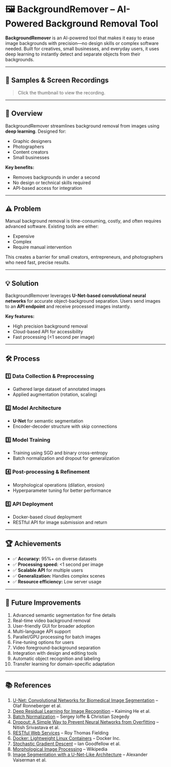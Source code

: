 # 🖼️ BackgroundRemover – AI-Powered Background Removal Tool

**BackgroundRemover** is an AI-powered tool that makes it easy to erase image backgrounds with precision—no design skills or complex software needed. Built for creatives, small businesses, and everyday users, it uses deep learning to instantly detect and separate objects from their backgrounds.

---

## 🔗 Samples & Screen Recordings


> Click the thumbnail to view the recording.

---

## 📝 Overview

BackgroundRemover streamlines background removal from images using **deep learning**. Designed for:

- Graphic designers
- Photographers
- Content creators
- Small businesses

**Key benefits:**

- Removes backgrounds in under a second
- No design or technical skills required
- API-based access for integration

---

## ⚠️ Problem

Manual background removal is time-consuming, costly, and often requires advanced software. Existing tools are either:

- Expensive
- Complex
- Require manual intervention

This creates a barrier for small creators, entrepreneurs, and photographers who need fast, precise results.

---

## 💡 Solution

BackgroundRemover leverages **U-Net-based convolutional neural networks** for accurate object-background separation. Users send images to an **API endpoint** and receive processed images instantly.

**Key features:**

- High precision background removal
- Cloud-based API for accessibility
- Fast processing (<1 second per image)

---

## 🛠️ Process

### 1️⃣ Data Collection & Preprocessing
- Gathered large dataset of annotated images
- Applied augmentation (rotation, scaling)

### 2️⃣ Model Architecture
- **U-Net** for semantic segmentation
- Encoder-decoder structure with skip connections

### 3️⃣ Model Training
- Training using SGD and binary cross-entropy
- Batch normalization and dropout for generalization

### 4️⃣ Post-processing & Refinement
- Morphological operations (dilation, erosion)
- Hyperparameter tuning for better performance

### 5️⃣ API Deployment
- Docker-based cloud deployment
- RESTful API for image submission and return

---

## 🏆 Achievements

- ✅ **Accuracy:** 95%+ on diverse datasets
- ✅ **Processing speed:** <1 second per image
- ✅ **Scalable API** for multiple users
- ✅ **Generalization:** Handles complex scenes
- ✅ **Resource efficiency:** Low server usage

---

## 🔮 Future Improvements

1. Advanced semantic segmentation for fine details
2. Real-time video background removal
3. User-friendly GUI for broader adoption
4. Multi-language API support
5. Parallel/GPU processing for batch images
6. Fine-tuning options for users
7. Video foreground-background separation
8. Integration with design and editing tools
9. Automatic object recognition and labeling
10. Transfer learning for domain-specific adaptation

---

## 📚 References

1. [U-Net: Convolutional Networks for Biomedical Image Segmentation](https://arxiv.org/abs/1505.04597) – Olaf Ronneberger et al.
2. [Deep Residual Learning for Image Recognition](https://arxiv.org/abs/1512.03385) – Kaiming He et al.
3. [Batch Normalization](https://arxiv.org/abs/1502.03167) – Sergey Ioffe & Christian Szegedy
4. [Dropout: A Simple Way to Prevent Neural Networks from Overfitting](http://www.cs.toronto.edu/~hinton/absps/JMLRdropout.pdf) – Nitish Srivastava et al.
5. [RESTful Web Services](https://www.ics.uci.edu/~fielding/pubs/dissertation/rest_arch_style.htm) – Roy Thomas Fielding
6. [Docker: Lightweight Linux Containers](https://www.docker.com/what-docker) – Docker Inc.
7. [Stochastic Gradient Descent](https://www.deeplearningbook.org/contents/optimization.html) – Ian Goodfellow et al.
8. [Morphological Image Processing](https://en.wikipedia.org/wiki/Mathematical_morphology) – Wikipedia
9. [Image Segmentation with a U-Net-Like Architecture](https://www.jmlr.org/papers/volume20/18-310/18-310.pdf) – Alexander Vaiserman et al.  
